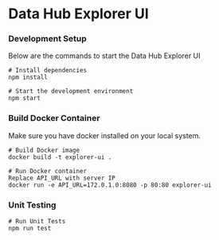 # Data Hub Explorer UI

### Development Setup

Below are the commands to start the Data Hub Explorer UI

```
# Install dependencies
npm install

# Start the development environment
npm start
```

### Build Docker Container

Make sure you have docker installed on your local system.

```
# Build Docker image
docker build -t explorer-ui .

# Run Docker container
Replace API_URL with server IP
docker run -e API_URL=172.0.1.0:8080 -p 80:80 explorer-ui
```

### Unit Testing
```
# Run Unit Tests
npm run test
```


